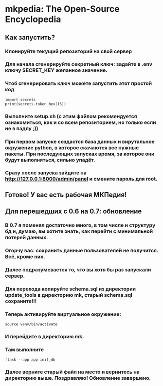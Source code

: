 # mkpedia: The Open-Source Encyclopedia

## Как запустить?

### Клонируйте текущий репозиторий на свой сервер

### Для начала сгенерируйте секретный ключ: задайте в .env ключу SECRET_KEY желанное значение.
### Чтоб сгенерировать ключ можете запустить этот простой код

```
import secrets
print(secrets.token_hex(16))
```

### Выполните setup.sh (с этим файлом рекомендуется ознакомиться, как и со всем репозиторием, но только если не в падлу ;))

### При первом запуске создастся база данных и вирутальное окружение python, в которое скачаются все нужные пакеты. При последующих запусках время, за которое они будут выполняться, сильно упадёт.
### Сразу после запуска зайдите на http://127.0.0.1:8000/admin/panel и смените пароль для root.


## Готово! У вас есть рабочая МКПедия!


## Для перешедших с 0.6 на 0.7: обновление
### В 0.7 я поменял достаточно много, в том числе и структуру бд и, думаю, вы хотите знать, как перейти с минимальной потерей данных.
### Огорчу вас: сохранить данные пользователей не получится. Всё, кроме них.
### Далее подразумевается то, что вы хотя бы раз запускали сервер.

### Для перехода копируйте schema.sql из директории update_tools в директорию mk, старый schema.sql сохраните!!!
### Теперь активируйте виртуальное окружение:
```
source venv/bin/activate
```
### И перейдите в директорию mk.
### Там выполните
```
flask --app app init_db
```
### Далее верните старый файл на место и вернитесь на директорию выше. Поздравляю! Обновление завершено.
